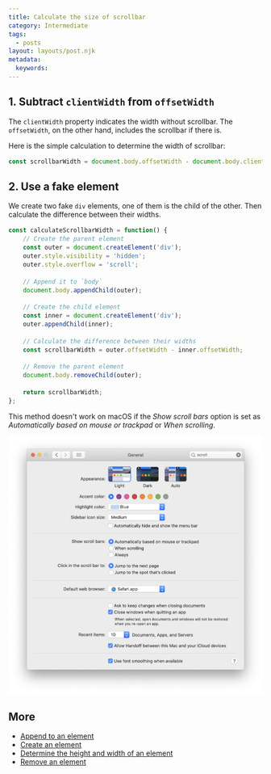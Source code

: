```yaml
---
title: Calculate the size of scrollbar
category: Intermediate
tags:
  - posts
layout: layouts/post.njk
metadata:
  keywords:
---
```


## 1. Subtract `clientWidth` from `offsetWidth`

The `clientWidth` property indicates the width without scrollbar. The `offsetWidth`, on the other hand, includes the scrollbar if there is.

Here is the simple calculation to determine the width of scrollbar:

```js
const scrollbarWidth = document.body.offsetWidth - document.body.clientWidth;
```

## 2. Use a fake element

We create two fake `div` elements, one of them is the child of the other. Then calculate the difference between their widths.

```js
const calculateScrollbarWidth = function() {
    // Create the parent element
    const outer = document.createElement('div');
    outer.style.visibility = 'hidden';
    outer.style.overflow = 'scroll';
    
    // Append it to `body`
    document.body.appendChild(outer);

    // Create the child element
    const inner = document.createElement('div');
    outer.appendChild(inner);

    // Calculate the difference between their widths
    const scrollbarWidth = outer.offsetWidth - inner.offsetWidth;

    // Remove the parent element
    document.body.removeChild(outer);

    return scrollbarWidth;
};
```

This method doesn't work on macOS if the _Show scroll bars_ option is set as _Automatically based on mouse or trackpad_ or _When scrolling_.

![Show scroll bars option on macOS](/assets/scroll-macos.png)

## More

* [Append to an element](/append-to-an-element)
* [Create an element](/create-an-element)
* [Determine the height and width of an element](/determine-the-height-and-width-of-an-element)
* [Remove an element](/remove-an-element)